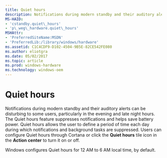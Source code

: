 ```yaml
---
title: Quiet hours
description: Notifications during modern standby and their auditory alerts can be disturbing to some users, particularly in the evening and late night hours.
MS-HAID:
- 'cstandby.quiet\_hours'
- 'p\_weg\_hardware.quiet\_hours'
MSHAttr:
- 'PreferredSiteName:MSDN'
- 'PreferredLib:/library/windows/hardware'
ms.assetid: C1C4CDF9-D102-4504-9B5E-82CE542FE080
ms.author: eliotgra
ms.date: 05/02/2017
ms.topic: article
ms.prod: windows-hardware
ms.technology: windows-oem
---
```


# Quiet hours


Notifications during modern standby and their auditory alerts can be disturbing to some users, particularly in the evening and late night hours. The Quiet hours feature suppresses notifications and helps save battery power. Quiet hours allows the user to define a period of time each day during which notifications and background tasks are suppressed. Users can configure Quiet hours through Cortana or click the **Quiet hours** tile icon in the **Action center** to turn it on or off.

Windows configures Quiet hours for 12 AM to 6 AM local time, by default.

 

 






